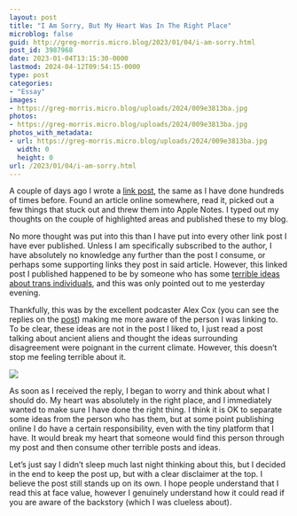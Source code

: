 ```yaml
---
layout: post
title: "I Am Sorry, But My Heart Was In The Right Place"
microblog: false
guid: http://greg-morris.micro.blog/2023/01/04/i-am-sorry.html
post_id: 3987968
date: 2023-01-04T13:15:30-0000
lastmod: 2024-04-12T09:54:15-0000
type: post
categories:
- "Essay"
images:
- https://greg-morris.micro.blog/uploads/2024/009e3813ba.jpg
photos:
- https://greg-morris.micro.blog/uploads/2024/009e3813ba.jpg
photos_with_metadata:
- url: https://greg-morris.micro.blog/uploads/2024/009e3813ba.jpg
  width: 0
  height: 0
url: /2023/01/04/i-am-sorry.html
---
```

A couple of days ago I wrote a [link post](/2023/01/02/can-we-try.html), the same as I have done hundreds of times before. Found an article online somewhere, read it, picked out a few things that stuck out and threw them into Apple Notes. I typed out my thoughts on the couple of highlighted areas and published these to my blog.

No more thought was put into this than I have put into every other link post I have ever published. Unless I am specifically subscribed to the author, I have absolutely no knowledge any further than the post I consume, or perhaps some supporting links they post in said article. However, this linked post I published happened to be by someone who has some [terrible ideas about trans individuals](https://www.glaad.org/gap/jesse-singal), and this was only pointed out to me yesterday evening.

Thankfully, this was by the excellent podcaster Alex Cox (you can see the replies on the [post](/2023/01/02/can-we-try.html)) making me more aware of the person I was linking to. To be clear, these ideas are not in the post I liked to, I just read a post talking about ancient aliens and thought the ideas surrounding disagreement were poignant in the current climate. However, this doesn’t stop me feeling terrible about it.

![](https://greg-morris.micro.blog/uploads/2024/009e3813ba.jpg)

As soon as I received the reply, I began to worry and think about what I should do. My heart was absolutely in the right place, and I immediately wanted to make sure I have done the right thing. I think it is OK to separate some ideas from the person who has them, but at some point publishing online I do have a certain responsibility, even with the tiny platform that I have. It would break my heart that someone would find this person through my post and then consume other terrible posts and ideas.

Let’s just say I didn’t sleep much last night thinking about this, but I decided in the end to keep the post up, but with a clear disclaimer at the top. I believe the post still stands up on its own. I hope people understand that I read this at face value, however I genuinely understand how it could read if you are aware of the backstory (which I was clueless about).
